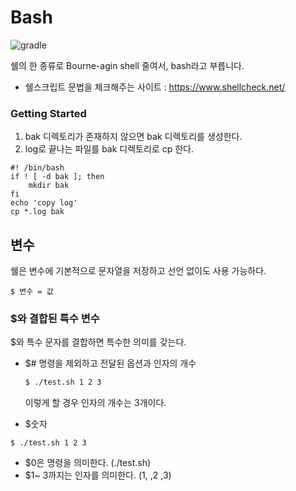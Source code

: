 # Bash

![gradle](https://upload.wikimedia.org/wikipedia/commons/8/82/Gnu-bash-logo.svg)

쉘의 한 종류로 Bourne-agin shell 줄여서, bash라고 부릅니다.


- 쉘스크립트 문법을 체크해주는 사이트 : https://www.shellcheck.net/



### Getting Started

1. bak 디렉토리가 존재하지 않으면 bak 디렉토리를 생성한다.
2. log로 끝나는 파일를 bak 디렉토리로 cp 한다. 

```shell
#! /bin/bash
if ! [ -d bak ]; then
	mkdir bak
fi
echo 'copy log'
cp *.log bak
```



## 변수

쉘은 변수에 기본적으로 문자열을 저장하고 선언 없이도 사용 가능하다.

```shell
$ 변수 = 값
```



### $와 결합된 특수 변수

$와 특수 문자를 결합하면 특수한 의미를 갖는다.

- $# 명령을 제외하고 전달된 옵션과 인자의 개수 

  ```sh
  $ ./test.sh 1 2 3
  ```

  이렇게 할 경우 인자의 개수는 3개이다.

-  $숫자

  ```
  $ ./test.sh 1 2 3
  ```

  - $0은 명령을 의미한다. (./test.sh)
  - $1~ 3까지는 인자를 의미한다. (1, ,2 ,3)









